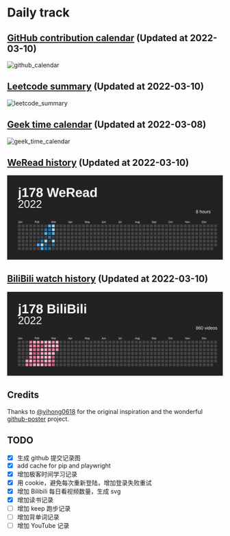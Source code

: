 # Daily track

## [GitHub contribution calendar](https://github.com/j178) (Updated at 2022-03-10)
![github_calendar](https://s2.loli.net/2022/03/10/42kaPdblVSOuBCp.png)

## [Leetcode summary](https://leetcode-cn.com/u/j178) (Updated at 2022-03-10)
![leetcode_summary](https://s2.loli.net/2022/03/10/G8V1xEPU5LmSB32.png)

## [Geek time calendar](https://time.geekbang.org/) (Updated at 2022-03-08)
![geek_time_calendar](https://s2.loli.net/2022/03/08/9nap61uRZA23Qj4.png)

## [WeRead history](https://weread.qq.com) (Updated at 2022-03-10)
![weread_history](./data/weread_history.svg)

## [BiliBili watch history](https://bilibili.com) (Updated at 2022-03-10)
![bilibili_history](./data/bilibili_history.svg)


## Credits
Thanks to [@yihong0618](https://github.com/yihong0618) for the original inspiration and the wonderful [github-poster](https://github.com/yihong0618/GitHubPoster) project.


## TODO
- [x] 生成 github 提交记录图
- [x] add cache for pip and playwright
- [x] 增加极客时间学习记录
- [x] 用 cookie，避免每次重新登陆，增加登录失败重试
- [x] 增加 Bilibili 每日看视频数量，生成 svg
- [x] 增加读书记录
- [ ] 增加 keep 跑步记录
- [ ] 增加背单词记录
- [ ] 增加 YouTube 记录
